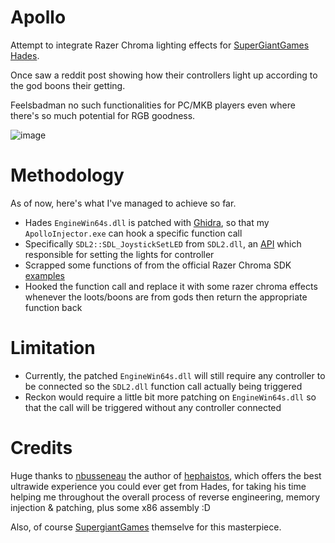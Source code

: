 # Apollo
Attempt to integrate Razer Chroma lighting effects for [SuperGiantGames Hades](https://store.steampowered.com/app/1145360/Hades/).

Once saw a reddit post showing how their controllers light up according to the god boons their getting. 

Feelsbadman no such functionalities for PC/MKB players even where there's so much potential for RGB goodness.

![image](https://user-images.githubusercontent.com/10364153/135413961-75b307cf-d24a-4b46-a173-52a0aeca57e3.png)

# Methodology

As of now, here's what I've managed to achieve so far.

- Hades `EngineWin64s.dll` is patched with [Ghidra](https://ghidra-sre.org/), so that my `ApolloInjector.exe` can hook a specific function call
- Specifically `SDL2::SDL_JoystickSetLED` from `SDL2.dll`, an [API](https://wiki.libsdl.org/SDL_JoystickSetLED) which responsible for setting the lights for controller
- Scrapped some functions of from the official Razer Chroma SDK [examples](https://assets.razerzone.com/dev_portal/C%2B%2B/html/en/_chroma_s_d_k_impl_8cpp-example.html)
- Hooked the function call and replace it with some razer chroma effects whenever the loots/boons are from gods then return the appropriate function back

# Limitation

- Currently, the patched `EngineWin64s.dll` will still require any controller to be connected so the `SDL2.dll` function call actually being triggered
- Reckon would require a little bit more patching on `EngineWin64s.dll` so that the call will be triggered without any controller connected
 
 # Credits
 
 Huge thanks to [nbusseneau](https://github.com/nbusseneau/) the author of [hephaistos](https://github.com/nbusseneau/hephaistos), which offers the best ultrawide experience you could ever get from Hades, for 
 taking his time helping me throughout the overall process of reverse engineering, memory injection & patching, plus some x86 assembly :D
 
 Also, of course [SupergiantGames](https://www.supergiantgames.com/) themselve for this masterpiece.
